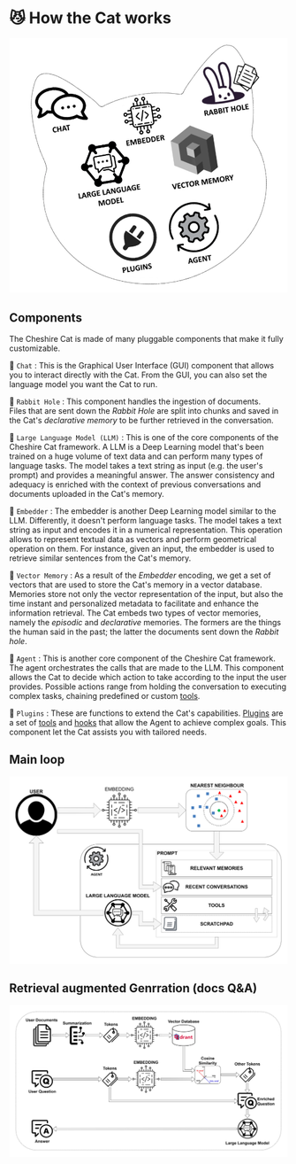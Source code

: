 # :smirk_cat: How the Cat works

![components](assets/img/diagrams/components.png)   
   

## Components   

The Cheshire Cat is made of many pluggable components that make it fully customizable.

:speech_balloon: `Chat`
:   This is the Graphical User Interface (GUI) component that allows you to interact directly with the Cat. 
    From the GUI, you can also set the language model you want the Cat to run.

:rabbit: `Rabbit Hole`
:   This component handles the ingestion of documents.   
    Files that are sent down the *Rabbit Hole* are split into chunks and saved in the Cat's *declarative memory* to be further retrieved in the conversation. <link to declarative memory>

:brain: `Large Language Model (LLM)`
:   This is one of the core components of the Cheshire Cat framework. 
    A LLM is a Deep Learning model that's been trained on a huge volume of text data and can perform many types of language tasks.
    The model takes a text string as input (e.g. the user's prompt) and provides a meaningful answer. 
    The answer consistency and adequacy is enriched with the context of previous conversations and documents uploaded in the Cat's memory.

:dna: `Embedder`
:   The embedder is another Deep Learning model similar to the LLM. Differently, it doesn't perform language tasks.
    The model takes a text string as input and encodes it in a numerical representation. 
    This operation allows to represent textual data as vectors and perform geometrical operation on them.
    For instance, given an input, the embedder is used to retrieve similar sentences from the Cat's memory.

:elephant: `Vector Memory`
:   As a result of the *Embedder* encoding, we get a set of vectors that are used to store the Cat's memory in a vector database.
    Memories store not only the vector representation of the input, but also the time instant and personalized metadata to facilitate and enhance the information retrieval.
    The Cat embeds two types of vector memories, namely the *episodic* and *declarative* memories. 
    The formers are the things the human said in the past; the latter the documents sent down the *Rabbit hole*. 

:robot: `Agent`
:   This is another core component of the Cheshire Cat framework.   
    The agent orchestrates the calls that are made to the LLM. 
    This component allows the Cat to decide which action to take according to the input the user provides. 
    Possible actions range from holding the conversation to executing complex tasks, chaining predefined or custom [tools](plugins/plugins.md#tools).

:jigsaw: `Plugins`
:   These are functions to extend the Cat's capabilities. 
    [Plugins](plugins/plugins.md) are a set of [tools](plugins/plugins.md#tools) and [hooks](plugins/plugins.md#hooks) 
    that allow the Agent to achieve complex goals. This component let the Cat assists you with tailored needs.

## Main loop

![flow](assets/img/diagrams/flow.jpg)


## Retrieval augmented Genrration (docs Q&A)

![flow](assets/img/diagrams/rag.jpg)


[//]: # (```mermaid)

[//]: # (sequenceDiagram)

[//]: # (autonumber)

[//]: # (actor User)

[//]: # (box Agent)

[//]: # (participant LLM)

[//]: # (```)
